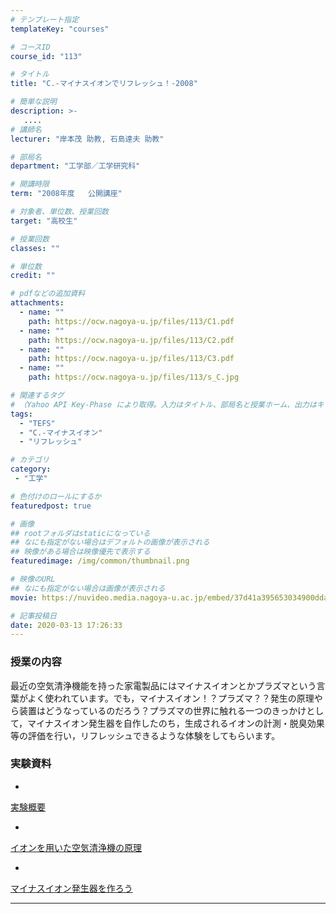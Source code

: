 ```yaml
---
# テンプレート指定
templateKey: "courses"

# コースID
course_id: "113"

# タイトル
title: "C.-マイナスイオンでリフレッシュ！-2008"

# 簡単な説明
description: >-
   ....
# 講師名
lecturer: "岸本茂 助教, 石島達夫 助教"

# 部局名
department: "工学部／工学研究科"

# 開講時限
term: "2008年度	公開講座"

# 対象者、単位数、授業回数
target: "高校生"

# 授業回数
classes: ""

# 単位数
credit: ""

# pdfなどの追加資料
attachments:
  - name: "" 
    path: https://ocw.nagoya-u.jp/files/113/C1.pdf
  - name: "" 
    path: https://ocw.nagoya-u.jp/files/113/C2.pdf
  - name: "" 
    path: https://ocw.nagoya-u.jp/files/113/C3.pdf
  - name: "" 
    path: https://ocw.nagoya-u.jp/files/113/s_C.jpg

# 関連するタグ
# （Yahoo API Key-Phase により取得。入力はタイトル、部局名と授業ホーム、出力はキーフレーズ（tags））
tags:
  - "TEFS"
  - "C.-マイナスイオン"
  - "リフレッシュ"

# カテゴリ
category:
 - "工学"

# 色付けのロールにするか
featuredpost: true

# 画像
## rootフォルダはstaticになっている
## なにも指定がない場合はデフォルトの画像が表示される
## 映像がある場合は映像優先で表示する
featuredimage: /img/common/thumbnail.png

# 映像のURL
## なにも指定がない場合は画像が表示される
movie: https://nuvideo.media.nagoya-u.ac.jp/embed/37d41a395653034900dda2923ce862c31e80542d

# 記事投稿日
date: 2020-03-13 17:26:33
---
```


### 授業の内容

最近の空気清浄機能を持った家電製品にはマイナスイオンとかプラズマという言葉がよく使われています。でも，マイナスイオン！？プラズマ？？発生の原理やら装置はどうなっているのだろう？プラズマの世界に触れる一つのきっかけとして，マイナスイオン発生器を自作したのち，生成されるイオンの計測・脱臭効果等の評価を行い，リフレッシュできるような体験をしてもらいます。














### 実験資料


-
[実験概要](https://ocw.nagoya-u.jp/files/113/C1.pdf) 



-
[イオンを用いた空気清浄機の原理](https://ocw.nagoya-u.jp/files/113/C2.pdf) 



-
[マイナスイオン発生器を作ろう](https://ocw.nagoya-u.jp/files/113/C3.pdf) 












-----
